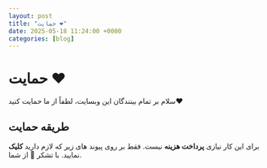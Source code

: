 ```yaml
---
layout: post
title: "حمایت ❤️"
date: 2025-05-18 11:24:00 +0000
categories: [blog]
---
```

# حمایت ❤️
سلام بر تمام بینندگان این وبسایت، لطفاً از ما حمایت کنید❤️
## طریقه حمایت 
برای این کار نیازی **پرداخت هزینه** نیست. فقط بر روی پیوند های زیر که لازم دارید **کلیک** نمایید. با تشکر 🙏 از شما. 
<div id="pos-article-display-107031"></div>
